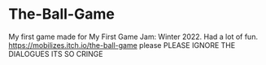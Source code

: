 # The-Ball-Game
My first game made for My First Game Jam: Winter 2022. Had a lot of fun.  
https://mobilizes.itch.io/the-ball-game
please PLEASE IGNORE THE DIALOGUES ITS SO CRINGE
